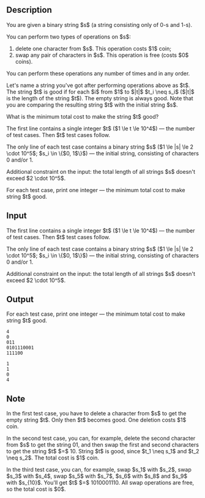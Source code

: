 ## Description

<div><p>You are given a binary string $s$ (a string consisting only of <span class="tex-font-style-tt">0</span>-s and <span class="tex-font-style-tt">1</span>-s).</p><p>You can perform two types of operations on $s$: </p><ol> <li> delete one character from $s$. This operation costs $1$ coin; </li><li> swap any pair of characters in $s$. This operation is free (costs $0$ coins). </li></ol><p>You can perform these operations any number of times and in any order.</p><p>Let's name a string you've got after performing operations above as $t$. The string $t$ is <span class="tex-font-style-it">good</span> if for each $i$ from <span class="tex-font-style-bf">$1$ to $|t|$</span> $t_i \neq s_i$ ($|t|$ is the length of the string $t$). The empty string is <span class="tex-font-style-it">always good</span>. Note that you are comparing the resulting string $t$ with the <span class="tex-font-style-it">initial string</span> $s$.</p><p>What is the minimum total cost to make the string $t$ good?</p></div><div class="input-specification"><p>The first line contains a single integer $t$ ($1 \le t \le 10^4$)&nbsp;— the number of test cases. Then $t$ test cases follow.</p><p>The only line of each test case contains a binary string $s$ ($1 \le |s| \le 2 \cdot 10^5$; $s_i \in \{$<span class="tex-font-style-tt">0</span>, <span class="tex-font-style-tt">1</span>$\}$)&nbsp;— the initial string, consisting of characters <span class="tex-font-style-tt">0</span> and/or <span class="tex-font-style-tt">1</span>.</p><p>Additional constraint on the input: the total length of all strings $s$ doesn't exceed $2 \cdot 10^5$.</p></div><div class="output-specification"><p>For each test case, print one integer — the minimum total cost to make string $t$ good.</p></div>

## Input

<p>The first line contains a single integer $t$ ($1 \le t \le 10^4$)&nbsp;— the number of test cases. Then $t$ test cases follow.</p><p>The only line of each test case contains a binary string $s$ ($1 \le |s| \le 2 \cdot 10^5$; $s_i \in \{$<span class="tex-font-style-tt">0</span>, <span class="tex-font-style-tt">1</span>$\}$)&nbsp;— the initial string, consisting of characters <span class="tex-font-style-tt">0</span> and/or <span class="tex-font-style-tt">1</span>.</p><p>Additional constraint on the input: the total length of all strings $s$ doesn't exceed $2 \cdot 10^5$.</p>

## Output

<p>For each test case, print one integer — the minimum total cost to make string $t$ good.</p>





```input1|2,4
4
0
011
0101110001
111100
```




```output1
1
1
0
4
```



## Note

<p>In the first test case, you have to delete a character from $s$ to get the empty string $t$. Only then $t$ becomes good. One deletion costs $1$ coin.</p><p>In the second test case, you can, for example, delete the second character from $s$ to get the string <span class="tex-font-style-tt">01</span>, and then swap the first and second characters to get the string $t$ $=$ <span class="tex-font-style-tt">10</span>. String $t$ is good, since $t_1 \neq s_1$ and $t_2 \neq s_2$. The total cost is $1$ coin.</p><p>In the third test case, you can, for example, swap $s_1$ with $s_2$, swap $s_3$ with $s_4$, swap $s_5$ with $s_7$, $s_6$ with $s_8$ and $s_9$ with $s_{10}$. You'll get $t$ $=$ <span class="tex-font-style-tt">1010001110</span>. All swap operations are free, so the total cost is $0$.</p>

